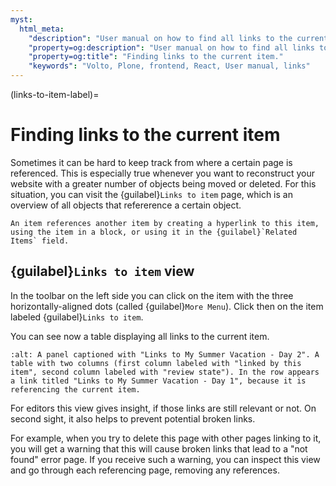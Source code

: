 ```yaml
---
myst:
  html_meta:
    "description": "User manual on how to find all links to the current item."
    "property=og:description": "User manual on how to find all links to the current item."
    "property=og:title": "Finding links to the current item."
    "keywords": "Volto, Plone, frontend, React, User manual, links"
---
```


(links-to-item-label)=

# Finding links to the current item

Sometimes it can be hard to keep track from where a certain page is referenced.
This is especially true whenever you want to reconstruct your website with a greater number of objects being moved or deleted.
For this situation, you can visit the {guilabel}`Links to item` page, which is an overview of all objects that refererence a certain object.

```{note}
An item references another item by creating a hyperlink to this item, using the item in a block, or using it in the {guilabel}`Related Items` field.
```

## {guilabel}`Links to item` view

In the toolbar on the left side you can click on the item with the three horizontally-aligned dots (called {guilabel}`More Menu`).
Click then on the item labeled {guilabel}`Links to item`.

You can see now a table displaying all links to the current item.

```{image} ../_static/user-manual/manage/link-to-items.png
:alt: A panel captioned with "Links to My Summer Vacation - Day 2". A table with two columns (first column labeled with "linked by this item", second column labeled with "review state"). In the row appears a link titled "Links to My Summer Vacation - Day 1", because it is referencing the current item.
```

For editors this view gives insight, if those links are still relevant or not.
On second sight, it also helps to prevent potential broken links.

For example, when you try to delete this page with other pages linking to it, you will get a warning that this will cause broken links that lead to a "not found" error page.
If you receive such a warning, you can inspect this view and go through each referencing page, removing any references.